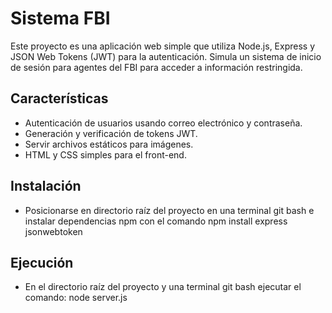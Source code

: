 # Sistema FBI

Este proyecto es una aplicación web simple que utiliza Node.js, Express y JSON Web Tokens (JWT) para la autenticación. Simula un sistema de inicio de sesión para agentes del FBI para acceder a información restringida.

## Características

- Autenticación de usuarios usando correo electrónico y contraseña.
- Generación y verificación de tokens JWT.
- Servir archivos estáticos para imágenes.
- HTML y CSS simples para el front-end.

## Instalación

- Posicionarse en directorio raíz del proyecto en una terminal git bash e instalar dependencias npm con el comando 
npm install express jsonwebtoken

## Ejecución

- En el directorio raíz del proyecto y una terminal git bash ejecutar el comando: node server.js